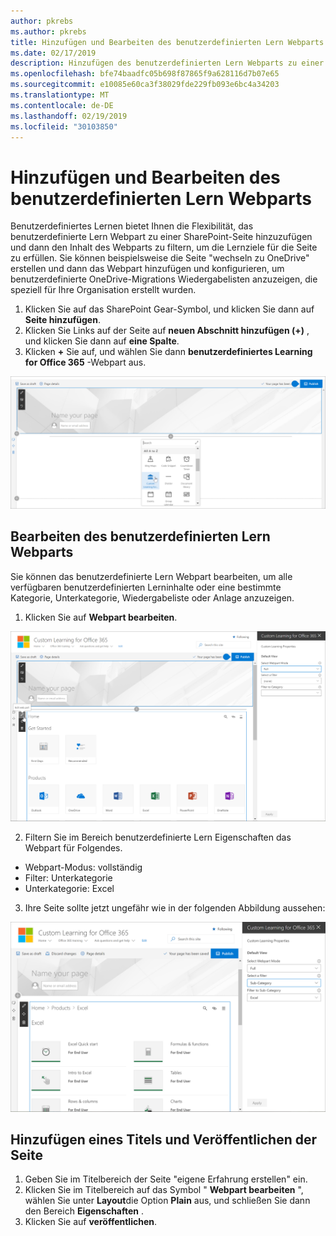 ```yaml
---
author: pkrebs
ms.author: pkrebs
title: Hinzufügen und Bearbeiten des benutzerdefinierten Lern Webparts
ms.date: 02/17/2019
description: Hinzufügen des benutzerdefinierten Lern Webparts zu einer SharePoint-Seite
ms.openlocfilehash: bfe74baadfc05b698f87865f9a628116d7b07e65
ms.sourcegitcommit: e10085e60ca3f38029fde229fb093e6bc4a34203
ms.translationtype: MT
ms.contentlocale: de-DE
ms.lasthandoff: 02/19/2019
ms.locfileid: "30103850"
---
```

# <a name="add-and-edit-the-custom-learning-web-part"></a>Hinzufügen und Bearbeiten des benutzerdefinierten Lern Webparts

Benutzerdefiniertes Lernen bietet Ihnen die Flexibilität, das benutzerdefinierte Lern Webpart zu einer SharePoint-Seite hinzuzufügen und dann den Inhalt des Webparts zu filtern, um die Lernziele für die Seite zu erfüllen. Sie können beispielsweise die Seite "wechseln zu OneDrive" erstellen und dann das Webpart hinzufügen und konfigurieren, um benutzerdefinierte OneDrive-Migrations Wiedergabelisten anzuzeigen, die speziell für Ihre Organisation erstellt wurden.

1.  Klicken Sie auf das SharePoint Gear-Symbol, und klicken Sie dann auf **Seite hinzufügen**.
2.  Klicken Sie Links auf der Seite auf **neuen Abschnitt hinzufügen (+)** , und klicken Sie dann auf **eine Spalte**.
3.  Klicken **+** Sie auf, und wählen Sie dann **benutzerdefiniertes Learning for Office 365** -Webpart aus. 

![CG-webpartadd. png](media/cg-webpartadd.png)

## <a name="edit-the-custom-learning-web-part"></a>Bearbeiten des benutzerdefinierten Lern Webparts
Sie können das benutzerdefinierte Lern Webpart bearbeiten, um alle verfügbaren benutzerdefinierten Lerninhalte oder eine bestimmte Kategorie, Unterkategorie, Wiedergabeliste oder Anlage anzuzeigen. 

1.  Klicken Sie auf **Webpart bearbeiten**.

![CG-webpartedit. png](media/cg-webpartedit.png)

2. Filtern Sie im Bereich benutzerdefinierte Lern Eigenschaften das Webpart für Folgendes. 

- Webpart-Modus: vollständig
- Filter: Unterkategorie
- Unterkategorie: Excel

3. Ihre Seite sollte jetzt ungefähr wie in der folgenden Abbildung aussehen: 

![CG-webpartfilter. png](media/cg-webpartfilter.png)

## <a name="add-a-title-and-publish-the-page"></a>Hinzufügen eines Titels und Veröffentlichen der Seite
1. Geben Sie im Titelbereich der Seite "eigene Erfahrung erstellen" ein.
2. Klicken Sie im Titelbereich auf das Symbol " **Webpart bearbeiten** ", wählen Sie unter **Layout**die Option **Plain** aus, und schließen Sie dann den Bereich **Eigenschaften** .
3. Klicken Sie auf **veröffentlichen**.
